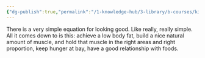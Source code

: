 ```yaml
---
{"dg-publish":true,"permalink":"/1-knowledge-hub/3-library/b-courses/kinobody/kinobody-the-warrior-shredding-program-2-0/","noteIcon":""}
---
```


There is a very simple equation for looking good. Like really, really simple. All it comes down to is this: achieve a low body fat, build a nice natural amount of muscle, and hold that muscle in the right areas and right proportion, keep hunger at bay, have a good relationship with foods.